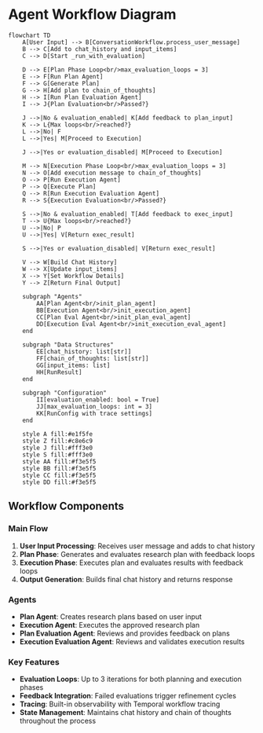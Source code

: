 # Agent Workflow Diagram

```mermaid
flowchart TD
    A[User Input] --> B[ConversationWorkflow.process_user_message]
    B --> C[Add to chat_history and input_items]
    C --> D[Start _run_with_evaluation]
    
    D --> E[Plan Phase Loop<br/>max_evaluation_loops = 3]
    E --> F[Run Plan Agent]
    F --> G[Generate Plan]
    G --> H[Add plan to chain_of_thoughts]
    H --> I[Run Plan Evaluation Agent]
    I --> J{Plan Evaluation<br/>Passed?}
    
    J -->|No & evaluation_enabled| K[Add feedback to plan_input]
    K --> L{Max loops<br/>reached?}
    L -->|No| F
    L -->|Yes| M[Proceed to Execution]
    
    J -->|Yes or evaluation_disabled| M[Proceed to Execution]
    
    M --> N[Execution Phase Loop<br/>max_evaluation_loops = 3]
    N --> O[Add execution message to chain_of_thoughts]
    O --> P[Run Execution Agent]
    P --> Q[Execute Plan]
    Q --> R[Run Execution Evaluation Agent]
    R --> S{Execution Evaluation<br/>Passed?}
    
    S -->|No & evaluation_enabled| T[Add feedback to exec_input]
    T --> U{Max loops<br/>reached?}
    U -->|No| P
    U -->|Yes| V[Return exec_result]
    
    S -->|Yes or evaluation_disabled| V[Return exec_result]
    
    V --> W[Build Chat History]
    W --> X[Update input_items]
    X --> Y[Set Workflow Details]
    Y --> Z[Return Final Output]
    
    subgraph "Agents"
        AA[Plan Agent<br/>init_plan_agent]
        BB[Execution Agent<br/>init_execution_agent]
        CC[Plan Eval Agent<br/>init_plan_eval_agent]
        DD[Execution Eval Agent<br/>init_execution_eval_agent]
    end
    
    subgraph "Data Structures"
        EE[chat_history: list[str]]
        FF[chain_of_thoughts: list[str]]
        GG[input_items: list]
        HH[RunResult]
    end
    
    subgraph "Configuration"
        II[evaluation_enabled: bool = True]
        JJ[max_evaluation_loops: int = 3]
        KK[RunConfig with trace settings]
    end
    
    style A fill:#e1f5fe
    style Z fill:#c8e6c9
    style J fill:#fff3e0
    style S fill:#fff3e0
    style AA fill:#f3e5f5
    style BB fill:#f3e5f5
    style CC fill:#f3e5f5
    style DD fill:#f3e5f5
```

## Workflow Components

### Main Flow
1. **User Input Processing**: Receives user message and adds to chat history
2. **Plan Phase**: Generates and evaluates research plan with feedback loops
3. **Execution Phase**: Executes plan and evaluates results with feedback loops
4. **Output Generation**: Builds final chat history and returns response

### Agents
- **Plan Agent**: Creates research plans based on user input
- **Execution Agent**: Executes the approved research plan
- **Plan Evaluation Agent**: Reviews and provides feedback on plans
- **Execution Evaluation Agent**: Reviews and validates execution results

### Key Features
- **Evaluation Loops**: Up to 3 iterations for both planning and execution phases
- **Feedback Integration**: Failed evaluations trigger refinement cycles
- **Tracing**: Built-in observability with Temporal workflow tracing
- **State Management**: Maintains chat history and chain of thoughts throughout the process
